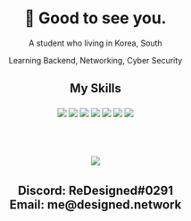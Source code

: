 <h1 align="center">
      👋 Good to see you.
      <br />
</h1>
<p align="center">A student who living in Korea, South</p>
<p align="center">Learning Backend, Networking, Cyber Security</p>

<h2 align="center">
My Skills
</h2>
<h3 align="center">
<img src="https://img.shields.io/badge/.NET-5C2D91?style=for-the-badge&logo=.net&logoColor=white"/>
<img src="https://img.shields.io/badge/c%23-%23239120.svg?style=for-the-badge&logo=c-sharp&logoColor=white"/>
<img src="https://img.shields.io/badge/java-%23ED8B00.svg?style=for-the-badge&logo=java&logoColor=white"/>
<img src="https://img.shields.io/badge/javascript-%23323330.svg?style=for-the-badge&logo=javascript&logoColor=%23F7DF1E"/>
<img src="https://img.shields.io/badge/express.js-%23404d59.svg?style=for-the-badge&logo=express&logoColor=%2361DAFB"/>
<img src="https://img.shields.io/badge/react-%2320232a.svg?style=for-the-badge&logo=react&logoColor=%2361DAFB"/>
<img src="https://img.shields.io/badge/mysql-%2320232a.svg?style=for-the-badge&logo=mysql&logoColor=%2361DAFB"/>
</h3>
<br />
<h6 align="center">
  <!-- <img align="center" src="https://github-readme-streak-stats.herokuapp.com/?user=designed-re&theme=dark" /> -->
</a>
<h6 align="center">
  <img align="center" src="https://github-readme-stats.vercel.app/api/?username=designed-re&show_icons=true&title_color=fff&icon_color=fd79a8&text_color=fd79a8&bg_color=2C2F33" />
</a>
<br />
<h2 align="center">
Discord: ReDesigned#0291
<br />
Email: me@designed.network
</h2>

